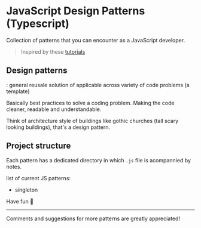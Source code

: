 # JavaScript Design Patterns (Typescript)

Collection of patterns that you can encounter as a JavaScript developer.

> Inspired by these [tutorials](https://www.youtube.com/watch?v=BWprw8UHIzA&list=PLZlA0Gpn_vH_CthENcPCM0Dww6a5XYC7f)

## Design patterns 

: general reusale solution of applicable across variety of code problems (a template) 

Basically best practices to solve a coding problem. 
Making the code cleaner, readable and understandable. 

Think of architecture style of buildings like gothic churches (tall scary looking buildings), that's a design pattern.

## Project structure 

Each pattern has a dedicated directory in which `.js` file is acompannied by notes.

list of current JS patterns: 
* singleton

Have fun 🎉

--- 

Comments and suggestions for more patterns are greatly appreciated!